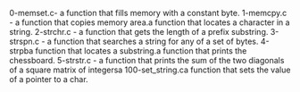 0-memset.c- a function that fills memory with a constant byte. 
1-memcpy.c -  a function that copies memory area.a function that locates a character in a string.
2-strchr.c - a function that gets the length of a prefix substring. 
3-strspn.c -  a function that searches a string for any of a set of bytes.
4-strpba function that locates a substring.a function that prints the chessboard. 
5-strstr.c - a function that prints the sum of the two diagonals of a square matrix of integersa 
100-set_string.ca function that sets the value of a pointer to a char.
